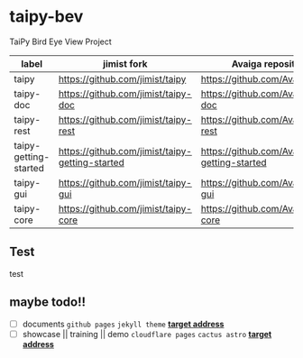 # taipy-bev

TaiPy Bird Eye View Project

| label                 | jimist fork                                     | Avaiga repository                               |
|-----------------------|-------------------------------------------------|-------------------------------------------------|
| taipy                 | https://github.com/jimist/taipy                 | https://github.com/Avaiga/taipy                 |
| taipy-doc             | https://github.com/jimist/taipy-doc             | https://github.com/Avaiga/taipy-doc             |
| taipy-rest            | https://github.com/jimist/taipy-rest            | https://github.com/Avaiga/taipy-rest            |
| taipy-getting-started | https://github.com/jimist/taipy-getting-started | https://github.com/Avaiga/taipy-getting-started |
| taipy-gui             | https://github.com/jimist/taipy-gui             | https://github.com/Avaiga/taipy-gui             |
| taipy-core            | https://github.com/jimist/taipy-core            | https://github.com/Avaiga/taipy-core            |

## Test

test

##  maybe todo!!

- [ ] documents `github pages` `jekyll theme` **[target address](https://docs.taipy.jimist.com)**
- [ ] showcase || training || demo `cloudflare pages` `cactus astro` **[target address](https://taipy.jimist.com)**
